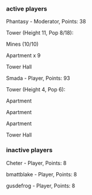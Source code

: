 ### active players

Phantasy - Moderator, Points: 38

Tower (Height 11, Pop 8/18):

Mines (10/10)

Apartment x 9

Tower Hall

Smada - Player, Points: 93

Tower (Height 4, Pop 6):

Apartment

Apartment

Apartment

Tower Hall

### inactive players

Cheter - Player, Points: 8

bmattblake - Player, Points: 8

gusdefrog - Player, Points: 8

